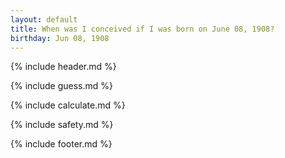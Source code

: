 ```yaml
---
layout: default
title: When was I conceived if I was born on June 08, 1908?
birthday: Jun 08, 1908
---
```


{% include header.md %}

{% include guess.md %}

{% include calculate.md %}

{% include safety.md %}

{% include footer.md %}



